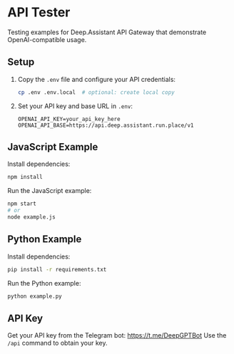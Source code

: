 # API Tester

Testing examples for Deep.Assistant API Gateway that demonstrate OpenAI-compatible usage.

## Setup

1. Copy the `.env` file and configure your API credentials:
   ```bash
   cp .env .env.local  # optional: create local copy
   ```

2. Set your API key and base URL in `.env`:
   ```env
   OPENAI_API_KEY=your_api_key_here
   OPENAI_API_BASE=https://api.deep.assistant.run.place/v1
   ```

## JavaScript Example

Install dependencies:
```bash
npm install
```

Run the JavaScript example:
```bash
npm start
# or
node example.js
```

## Python Example

Install dependencies:
```bash
pip install -r requirements.txt
```

Run the Python example:
```bash
python example.py
```

## API Key

Get your API key from the Telegram bot: https://t.me/DeepGPTBot
Use the `/api` command to obtain your key.